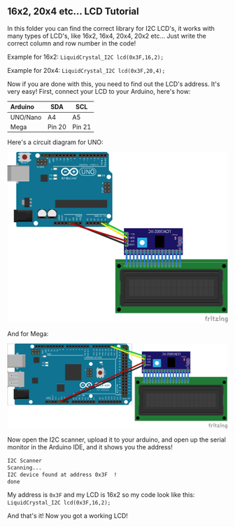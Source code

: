 ## 16x2, 20x4 etc... LCD Tutorial
In this folder you can find the correct library for I2C LCD's, it works with many types of LCD's, like 16x2, 16x4, 20x4, 20x2 etc... Just write the correct column and row number in the code!

Example for 16x2:
`LiquidCrystal_I2C lcd(0x3F,16,2);`

Example for 20x4:
`LiquidCrystal_I2C lcd(0x3F,20,4);`

Now if you are done with this, you need to find out the LCD's address. It's very easy! First, connect your LCD to your Arduino, here's how:

Arduino        | SDA           | SCL           |
:------------- | ------------- | ------------- |
UNO/Nano       | A4            | A5            |
Mega           | Pin 20        | Pin 21        |

Here's a circuit diagram for UNO:

![](https://raw.githubusercontent.com/stephenmiller04/SUArduinoCollection/master/Displays/LCD16x2_20x4/UNO_circuit_diagram.png)

And for Mega:

![](https://raw.githubusercontent.com/stephenmiller04/SUArduinoCollection/master/Displays/LCD16x2_20x4/MEGA_circuit_diagram.png)

Now open the I2C scanner, upload it to your arduino, and open up the serial monitor in the Arduino IDE, and it shows you the address!
```
I2C Scanner
Scanning...
I2C device found at address 0x3F  !
done
```

My address is `0x3F` and my LCD is 16x2 so my code look like this:
`LiquidCrystal_I2C lcd(0x3F,16,2);`

And that's it! Now you got a working LCD!